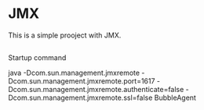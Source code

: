 # JMX

This is a simple prooject with JMX.

##
Startup command

java -Dcom.sun.management.jmxremote -Dcom.sun.management.jmxremote.port=1617 -Dcom.sun.management.jmxremote.authenticate=false -Dcom.sun.management.jmxremote.ssl=false BubbleAgent